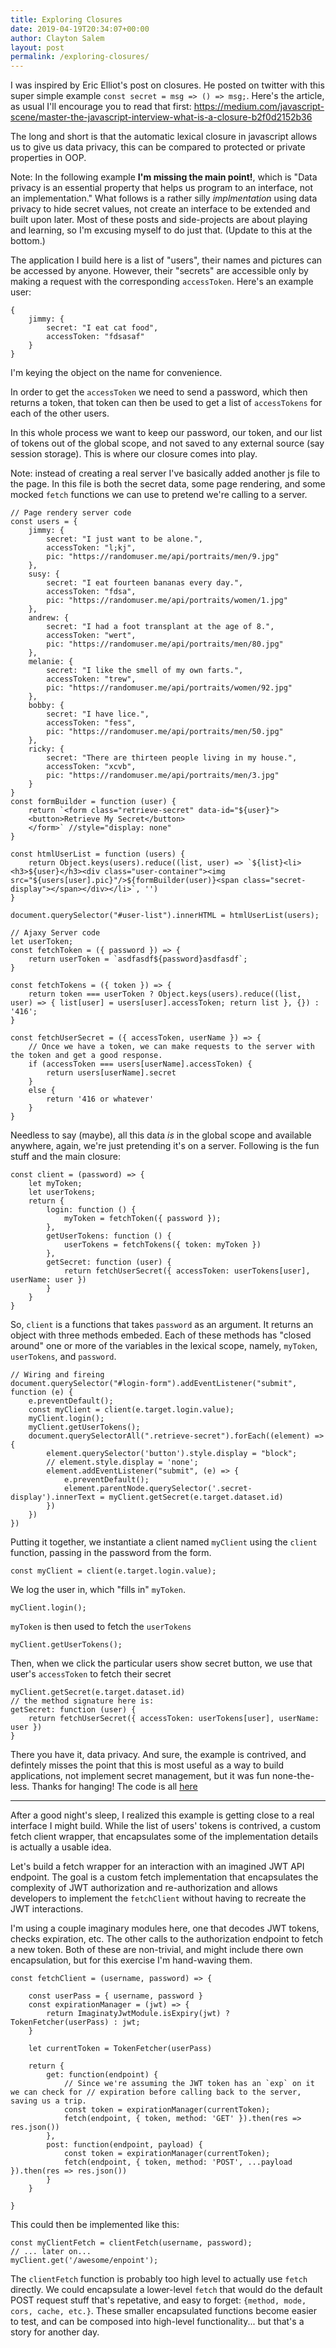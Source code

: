 ```yaml
---
title: Exploring Closures
date: 2019-04-19T20:34:07+00:00
author: Clayton Salem
layout: post
permalink: /exploring-closures/
---
```


I was inspired by Eric Elliot's post on closures. He posted on twitter with this super simple example `const secret = msg => () => msg;`. Here's the article, as usual I'll encourage you to read that first: https://medium.com/javascript-scene/master-the-javascript-interview-what-is-a-closure-b2f0d2152b36

The long and short is that the automatic lexical closure in javascript allows us to give us data privacy, this can be compared to protected or private properties in OOP.

Note: In the following example **I'm missing the main point!**, which is "Data privacy is an essential property that helps us program to an interface, not an implementation." What follows is a rather silly _implmentation_ using data privacy to hide secret values, not create an interface to be extended and built upon later. Most of these posts and side-projects are about playing and learning, so I'm excusing myself to do just that. (Update to this at the bottom.)

The application I build here is a list of "users", their names and pictures can be accessed by anyone. However, their "secrets" are accessible only by making a request with the corresponding `accessToken`. Here's an example user:

```
{
    jimmy: {
        secret: "I eat cat food",
        accessToken: "fdsasaf"
    }
}
```

I'm keying the object on the name for convenience. 

In order to get the `accessToken` we need to send a password, which then returns a token, that token can then be used to get a list of `accessTokens` for each of the other users.

In this whole process we want to keep our password, our token, and our list of tokens out of the global scope, and not saved to any external source (say session storage). This is where our closure comes into play.

Note: instead of creating a real server I've basically added another js file to the page. In this file is both the secret data, some page rendering, and some mocked `fetch` functions we can use to pretend we're calling to a server. 

```
// Page rendery server code
const users = {
    jimmy: {
        secret: "I just want to be alone.",
        accessToken: "l;kj",
        pic: "https://randomuser.me/api/portraits/men/9.jpg"
    },
    susy: {
        secret: "I eat fourteen bananas every day.",
        accessToken: "fdsa",
        pic: "https://randomuser.me/api/portraits/women/1.jpg"
    },
    andrew: {
        secret: "I had a foot transplant at the age of 8.",
        accessToken: "wert",
        pic: "https://randomuser.me/api/portraits/men/80.jpg"
    },
    melanie: {
        secret: "I like the smell of my own farts.",
        accessToken: "trew",
        pic: "https://randomuser.me/api/portraits/women/92.jpg"
    },
    bobby: {
        secret: "I have lice.",
        accessToken: "fess",
        pic: "https://randomuser.me/api/portraits/men/50.jpg"
    },
    ricky: {
        secret: "There are thirteen people living in my house.",
        accessToken: "xcvb",
        pic: "https://randomuser.me/api/portraits/men/3.jpg"
    }
}
const formBuilder = function (user) {
    return `<form class="retrieve-secret" data-id="${user}">
    <button>Retrieve My Secret</button>
    </form>` //style="display: none"
}

const htmlUserList = function (users) {
    return Object.keys(users).reduce((list, user) => `${list}<li><h3>${user}</h3><div class="user-container"><img src="${users[user].pic}"/>${formBuilder(user)}<span class="secret-display"></span></div></li>`, '')
}

document.querySelector("#user-list").innerHTML = htmlUserList(users);

// Ajaxy Server code
let userToken;
const fetchToken = ({ password }) => {
    return userToken = `asdfasdf${password}asdfasdf`;
}

const fetchTokens = ({ token }) => {
    return token === userToken ? Object.keys(users).reduce((list, user) => { list[user] = users[user].accessToken; return list }, {}) : '416';
}

const fetchUserSecret = ({ accessToken, userName }) => {
    // Once we have a token, we can make requests to the server with the token and get a good response.
    if (accessToken === users[userName].accessToken) {
        return users[userName].secret
    }
    else {
        return '416 or whatever'
    }
}
```

Needless to say (maybe), all this data _is_ in the global scope and available anywhere, again, we're just pretending it's on a server. Following is the fun stuff and the main closure:

```
const client = (password) => {
    let myToken;
    let userTokens;
    return {
        login: function () {
            myToken = fetchToken({ password });
        },
        getUserTokens: function () {
            userTokens = fetchTokens({ token: myToken })
        },
        getSecret: function (user) {
            return fetchUserSecret({ accessToken: userTokens[user], userName: user })
        }
    }
}
```

So, `client` is a functions that takes `password` as an argument. It returns an object with three methods embeded. Each of these methods has "closed around" one or more of the variables in the lexical scope, namely, `myToken`, `userTokens`, and `password`. 

```
// Wiring and fireing
document.querySelector("#login-form").addEventListener("submit", function (e) {
    e.preventDefault();
    const myClient = client(e.target.login.value);
    myClient.login();
    myClient.getUserTokens();
    document.querySelectorAll(".retrieve-secret").forEach((element) => {
        element.querySelector('button').style.display = "block";
        // element.style.display = 'none';
        element.addEventListener("submit", (e) => {
            e.preventDefault();
            element.parentNode.querySelector('.secret-display').innerText = myClient.getSecret(e.target.dataset.id)
        })
    })
})
```
Putting it together, we instantiate a client named `myClient` using the `client` function, passing in the password from the form. 

```
const myClient = client(e.target.login.value);
```
We log the user in, which "fills in" `myToken`.

```
myClient.login();
```
 `myToken` is then used to fetch the `userTokens`

```
myClient.getUserTokens();
```

Then, when we click the particular users show secret button, we use that user's `accessToken` to fetch their secret

```
myClient.getSecret(e.target.dataset.id)
// the method signature here is:
getSecret: function (user) {
    return fetchUserSecret({ accessToken: userTokens[user], userName: user })
}
```

There you have it, data privacy. And sure, the example is contrived, and defintely misses the point that this is most useful as a way to build applications, not implement secret management, but it was fun none-the-less. Thanks for hanging! The code is all [here](https://github.com/claytron5000/closure-experiment)

---

After a good night's sleep, I realized this example is getting close to a real interface I might build. While the list of users' tokens is contrived, a custom fetch client wrapper, that encapsulates some of the implementation details is actually a usable idea.

Let's build a fetch wrapper for an interaction with an imagined JWT API endpoint. The goal is a custom fetch implementation that encapsulates the complexity of JWT authorization and re-authorization and allows developers to implement the `fetchClient` without having to recreate the JWT interactions.

I'm using a couple imaginary modules here, one that decodes JWT tokens, checks expiration, etc. The other calls to the authorization endpoint to fetch a new token. Both of these are non-trivial, and might include there own encapsulation, but for this exercise I'm hand-waving them.

```
const fetchClient = (username, password) => {

    const userPass = { username, password }
    const expirationManager = (jwt) => {
        return ImaginatyJwtModule.isExpiry(jwt) ? TokenFetcher(userPass) : jwt;
    }

    let currentToken = TokenFetcher(userPass)

    return {
        get: function(endpoint) {
            // Since we're assuming the JWT token has an `exp` on it we can check for // expiration before calling back to the server, saving us a trip.
            const token = expirationManager(currentToken);
            fetch(endpoint, { token, method: 'GET' }).then(res => res.json())
        },
        post: function(endpoint, payload) {
            const token = expirationManager(currentToken);
            fetch(endpoint, { token, method: 'POST', ...payload }).then(res => res.json())
        }
    }
    
}
```

This could then be implemented like this:

```
const myClientFetch = clientFetch(username, password);
// ... later on...
myClient.get('/awesome/enpoint');
```

The `clientFetch` function is probably too high level to actually use `fetch` directly. We could encapsulate a lower-level `fetch` that would do the default POST request stuff that's repetative, and easy to forget: `{method, mode, cors, cache, etc.}`. These smaller encapsulated functions become easier to test, and can be composed into high-level functionality... but that's a story for another day. 